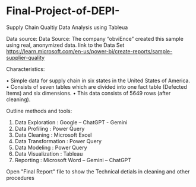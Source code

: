 # Final-Project-of-DEPI-
Supply Chain Qualtiy Data Analysis using Tableua 

Data source:
Data Source: The company “obviEnce” created this sample using real, anonymized data.
link to the Data Set https://learn.microsoft.com/en-us/power-bi/create-reports/sample-supplier-quality

Characteristics: 

•	Simple data for supply chain in six states in the United States of America.
•	Consists of seven tables which are divided into one fact table (Defected Items) and six dimensions.
•	 This data consists of 5649 rows (after cleaning). 

Outline methods and tools:
1.	Data Exploration : Google – ChatGPT - Gemini
2.	Data Profiling : Power Query 
3.	Data Cleaning : Microsoft Excel
4.	Data Transformation : Power  Query
5.	Data Modeling :  Power Query
6.	Data Visualization : Tableau
7.	Reporting : Microsoft Word – Gemini – ChatGPT

Open "Final Report" file to show the Technical detials in cleaning and other procedures 
